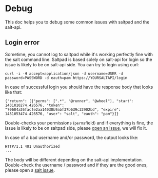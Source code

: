 Debug
===================

This doc helps you to debug some common issues with saltpad and the salt-api.


Login error
-------------

Sometime, you cannot log to saltpad while it's working perfectly fine with the salt command line. Saltpad is based solely on salt-api for login so the issue is likely to be on salt-api side. You can try to login using curl:

```
curl -i -H accept=application/json -d username=USER -d password=PASSWORD -d eauth=pam https://YOURSALTAPI/login
```

In case of successful login you should have the response body that looks like that:

```
{"return": [{"perms": [".*", "@runner", "@wheel"], "start": 1431010274.426576, "token": "70604a26facfe2aa14038b9abf37b639c32902bd", "expire": 1431053474.426576, "user": "salt", "eauth": "pam"}]}
```

Double-checks your permissions (`perms`field) and if everything is fine, the issue is likely to be on saltpad side, please [open an issue](https://github.com/tinyclues/saltpad/issues), we will fix it.

In case of a bad username and/or password, the output looks like:

```
HTTP/1.1 401 Unauthorized
...
```

The body will be different depending on the salt-api implementation. Double-check the username / password and if they are the good ones, please open a [salt issue](https://github.com/saltstack/salt/issues).
